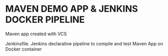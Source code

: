 # MAVEN DEMO APP & JENKINS DOCKER PIPELINE

Maven app created with VCS

Jenkinsfile. Jenkins declarative pipeline to compile and test Maven App on Docker container
